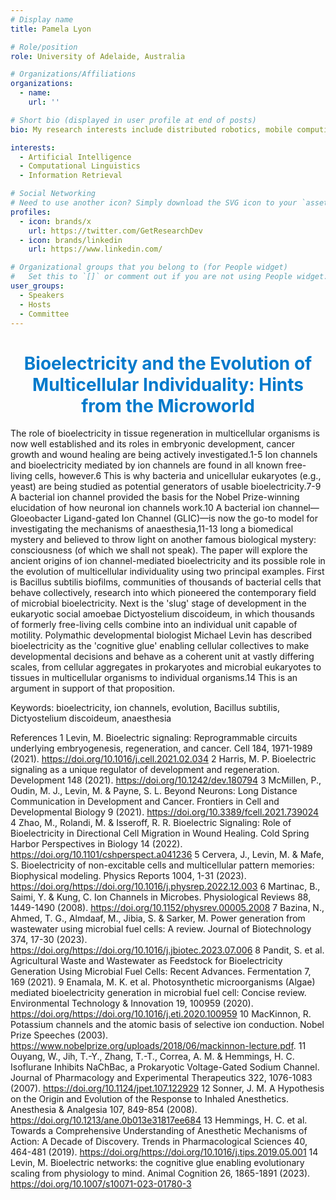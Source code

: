 ```yaml
---
# Display name
title: Pamela Lyon

# Role/position
role: University of Adelaide, Australia

# Organizations/Affiliations
organizations:
  - name: 
    url: ''

# Short bio (displayed in user profile at end of posts)
bio: My research interests include distributed robotics, mobile computing and programmable matter.

interests:
  - Artificial Intelligence
  - Computational Linguistics
  - Information Retrieval

# Social Networking
# Need to use another icon? Simply download the SVG icon to your `assets/media/icons/` folder.
profiles:
  - icon: brands/x
    url: https://twitter.com/GetResearchDev
  - icon: brands/linkedin
    url: https://www.linkedin.com/

# Organizational groups that you belong to (for People widget)
#   Set this to `[]` or comment out if you are not using People widget.
user_groups:
  - Speakers
  - Hosts
  - Committee
---
```


<h1 style="color: #007acc; text-align: center;">Bioelectricity and the Evolution of Multicellular Individuality: Hints from the Microworld</h1>

The role of bioelectricity in tissue regeneration in multicellular organisms is now well established and its roles in embryonic development, cancer growth and wound healing  are being actively investigated.1-5 Ion channels and bioelectricity mediated by ion channels are found in all known free-living cells, however.6 This is why bacteria and unicellular eukaryotes (e.g., yeast) are being studied as potential generators of usable bioelectricity.7-9 A bacterial ion channel provided the basis for the Nobel Prize-winning elucidation of how neuronal ion channels work.10 A bacterial ion channel— Gloeobacter Ligand-gated Ion Channel (GLIC)—is now the go-to model for investigating the mechanisms of anaesthesia,11-13 long a biomedical mystery and believed to throw light on another famous biological mystery: consciousness (of which we shall not speak). The paper will explore the ancient origins of ion channel-mediated bioelectricity and its possible role in the evolution of multicellular individuality using two principal examples. First is Bacillus subtilis biofilms, communities of thousands of bacterial cells that behave collectively, research into which pioneered the contemporary field of microbial bioelectricity. Next is the 'slug' stage of development in the eukaryotic social amoebae Dictyostelium discoideum, in which thousands of formerly free-living cells combine into an individual unit capable of motility. Polymathic developmental biologist Michael Levin has described bioelectricity as the 'cognitive glue' enabling cellular collectives to make developmental decisions and behave as a coherent unit at vastly differing scales, from cellular aggregates in prokaryotes and microbial eukaryotes to tissues in multicellular organisms to individual organisms.14  This is an argument in support of that proposition. 


Keywords: bioelectricity, ion channels, evolution, Bacillus subtilis, Dictyostelium discoideum, anaesthesia


References
1	Levin, M. Bioelectric signaling: Reprogrammable circuits underlying embryogenesis, regeneration, and cancer. Cell 184, 1971-1989 (2021). https://doi.org/10.1016/j.cell.2021.02.034
2	Harris, M. P. Bioelectric signaling as a unique regulator of development and regeneration. Development 148 (2021). https://doi.org/10.1242/dev.180794
3	McMillen, P., Oudin, M. J., Levin, M. & Payne, S. L. Beyond Neurons: Long Distance Communication in Development and Cancer. Frontiers in Cell and Developmental Biology 9 (2021). https://doi.org/10.3389/fcell.2021.739024
4	Zhao, M., Rolandi, M. & Isseroff, R. R. Bioelectric Signaling: Role of Bioelectricity in Directional Cell Migration in Wound Healing. Cold Spring Harbor Perspectives in Biology 14 (2022). https://doi.org/10.1101/cshperspect.a041236
5	Cervera, J., Levin, M. & Mafe, S. Bioelectricity of non-excitable cells and multicellular pattern memories: Biophysical modeling. Physics Reports 1004, 1-31 (2023). https://doi.org/https://doi.org/10.1016/j.physrep.2022.12.003
6	Martinac, B., Saimi, Y. & Kung, C. Ion Channels in Microbes. Physiological Reviews 88, 1449-1490 (2008). https://doi.org/10.1152/physrev.00005.2008
7	Bazina, N., Ahmed, T. G., Almdaaf, M., Jibia, S. & Sarker, M. Power generation from wastewater using microbial fuel cells: A review. Journal of Biotechnology 374, 17-30 (2023). https://doi.org/https://doi.org/10.1016/j.jbiotec.2023.07.006
8	Pandit, S. et al. Agricultural Waste and Wastewater as Feedstock for Bioelectricity Generation Using Microbial Fuel Cells: Recent Advances. Fermentation 7, 169 (2021). 
9	Enamala, M. K. et al. Photosynthetic microorganisms (Algae) mediated bioelectricity generation in microbial fuel cell: Concise review. Environmental Technology & Innovation 19, 100959 (2020). https://doi.org/https://doi.org/10.1016/j.eti.2020.100959
10	MacKinnon, R. Potassium channels and the atomic basis of selective ion conduction. Nobel Prize Speeches (2003). <https://www.nobelprize.org/uploads/2018/06/mackinnon-lecture.pdf>.
11	Ouyang, W., Jih, T.-Y., Zhang, T.-T., Correa, A. M. & Hemmings, H. C. Isoflurane Inhibits NaChBac, a Prokaryotic Voltage-Gated Sodium Channel. Journal of Pharmacology and Experimental Therapeutics 322, 1076-1083 (2007). https://doi.org/10.1124/jpet.107.122929
12	Sonner, J. M. A Hypothesis on the Origin and Evolution of the Response to Inhaled Anesthetics. Anesthesia & Analgesia 107, 849-854 (2008). https://doi.org/10.1213/ane.0b013e31817ee684
13	Hemmings, H. C. et al. Towards a Comprehensive Understanding of Anesthetic Mechanisms of Action: A Decade of Discovery. Trends in Pharmacological Sciences 40, 464-481 (2019). https://doi.org/https://doi.org/10.1016/j.tips.2019.05.001
14	Levin, M. Bioelectric networks: the cognitive glue enabling evolutionary scaling from physiology to mind. Animal Cognition 26, 1865-1891 (2023). https://doi.org/10.1007/s10071-023-01780-3


